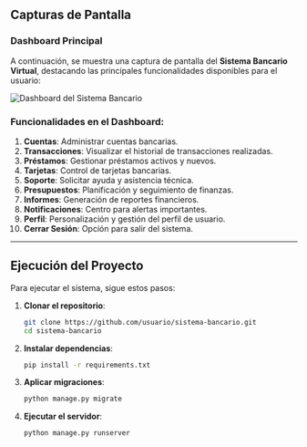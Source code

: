 ## Capturas de Pantalla

### Dashboard Principal
A continuación, se muestra una captura de pantalla del **Sistema Bancario Virtual**, destacando las principales funcionalidades disponibles para el usuario:

![Dashboard del Sistema Bancario](/imagenes/interefaz)

### Funcionalidades en el Dashboard:
1. **Cuentas**: Administrar cuentas bancarias.
2. **Transacciones**: Visualizar el historial de transacciones realizadas.
3. **Préstamos**: Gestionar préstamos activos y nuevos.
4. **Tarjetas**: Control de tarjetas bancarias.
5. **Soporte**: Solicitar ayuda y asistencia técnica.
6. **Presupuestos**: Planificación y seguimiento de finanzas.
7. **Informes**: Generación de reportes financieros.
8. **Notificaciones**: Centro para alertas importantes.
9. **Perfil**: Personalización y gestión del perfil de usuario.
10. **Cerrar Sesión**: Opción para salir del sistema.

---

## Ejecución del Proyecto
Para ejecutar el sistema, sigue estos pasos:

1. **Clonar el repositorio**:
   ```bash
   git clone https://github.com/usuario/sistema-bancario.git
   cd sistema-bancario
2. **Instalar dependencias**:
   ```bash
   pip install -r requirements.txt
3. **Aplicar migraciones**:
   ```bash
   python manage.py migrate
4. **Ejecutar el servidor**:
   ```bash
   python manage.py runserver

